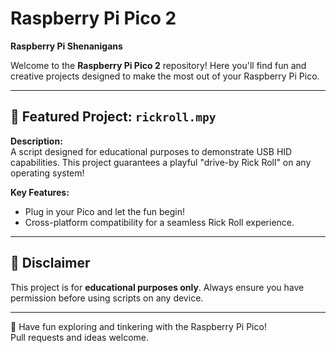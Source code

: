# Raspberry Pi Pico 2

**Raspberry Pi Shenanigans**  

Welcome to the **Raspberry Pi Pico 2** repository! Here you'll find fun and creative projects designed to make the most out of your Raspberry Pi Pico.

---

## 📌 Featured Project: `rickroll.mpy` 

**Description:**  
A script designed for educational purposes to demonstrate USB HID capabilities. This project guarantees a playful "drive-by Rick Roll" on any operating system!

**Key Features:**
- Plug in your Pico and let the fun begin!
- Cross-platform compatibility for a seamless Rick Roll experience.

---

## 🛑 Disclaimer
This project is for **educational purposes only**. Always ensure you have permission before using scripts on any device.

---

👾 Have fun exploring and tinkering with the Raspberry Pi Pico!  
Pull requests and ideas welcome. 
